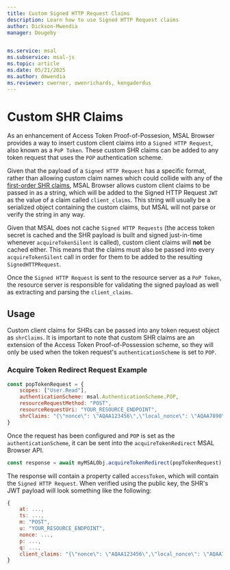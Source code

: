 ```yaml
---
title: Custom Signed HTTP Request Claims
description: Learn how to use Signed HTTP Request claims
author: Dickson-Mwendia
manager: Dougeby


ms.service: msal
ms.subservice: msal-js
ms.topic: article
ms.date: 05/21/2025
ms.author: dmwendia
ms.reviewer: cwerner, owenrichards, kengaderdus
---
```


# Custom SHR Claims

As an enhancement of Access Token Proof-of-Possesion, MSAL Browser provides a way to insert custom client claims into a `Signed HTTP Request`, also known as a `PoP Token`. These custom SHR claims can be added to any token request that uses the `POP` authentication scheme.

Given that the payload of a `Signed HTTP Request` has a specific format, rather than allowing custom claim names which could collide with any of the [first-order SHR claims](https://tools.ietf.org/html/draft-ietf-oauth-signed-http-request-03#section-3), MSAL Browser allows custom client claims to be passed in as a string, which will be added to the Signed HTTP Request `JWT` as the value of a claim called `client_claims`. This string will usually be a serialized object containing the custom claims, but MSAL will not parse or verify the string in any way.

Given that MSAL does not cache `Signed HTTP Requests` (the access token secret is cached and the SHR payload is built and signed just-in-time whenever `acquireTokenSilent` is called), custom client claims will **not** be cached either. This means that the claims must also be passed into every `acquireTokenSilent` call in order for them to be added to the resulting `SignedHTTPRequest`.

Once the `Signed HTTP Request` is sent to the resource server as a `PoP Token`, the resource server is responsible for validating the signed payload as well as extracting and parsing the `client_claims`.

## Usage

Custom client claims for SHRs can be passed into any token request object as `shrClaims`. It is important to note that custom SHR claims are an extension of the Access Token Proof-of-Possession scheme, so they will only be used when the token request's `authenticationScheme` is set to `POP`.

### Acquire Token Redirect Request Example

```javascript
const popTokenRequest = {
    scopes: ["User.Read"],
    authenticationScheme: msal.AuthenticationScheme.POP,
    resourceRequestMethod: "POST",
    resourceRequestUri: "YOUR_RESOURCE_ENDPOINT",
    shrClaims: "{\"nonce\": \"AQAA123456\",\"local_nonce\": \"AQAA7890\"}"
}
```

Once the request has been configured and `POP` is set as the `authenticationScheme`, it can be sent into the `acquireTokenRedirect` MSAL Browser API.

```javascript
const response = await myMSALObj.acquireTokenRedirect(popTokenRequest);
```

The response will contain a property called `accessToken`, which will contain the `Signed HTTP Request`. When verified using the public key, the SHR's JWT payload will look something like the following:

```javascript
{
    at: ...,
    ts: ...,
    m: "POST",
    u: "YOUR_RESOURCE_ENDPOINT",
    nonce: ...,
    p: ...,
    q: ...,
    client_claims: "{\"nonce\": \"AQAA123456\",\"local_nonce\": \"AQAA7890\"}"
}
```
